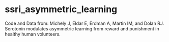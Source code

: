 # ssri_asymmetric_learning

Code and Data from: Michely J, Eldar E, Erdman A, Martin IM, and Dolan RJ. Serotonin modulates asymmetric learning from reward and punishment in healthy human volunteers.
